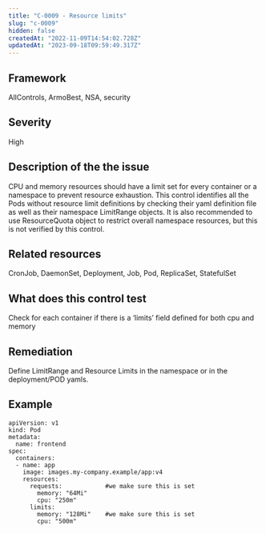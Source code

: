 ```yaml
---
title: "C-0009 - Resource limits"
slug: "c-0009"
hidden: false
createdAt: "2022-11-09T14:54:02.728Z"
updatedAt: "2023-09-18T09:59:49.317Z"
---
```

## Framework
AllControls, ArmoBest, NSA, security
## Severity
High
## Description of the the issue
CPU and memory resources should have a limit set for every container or a namespace to prevent resource exhaustion. This control identifies all the Pods without resource limit definitions by checking their yaml definition file as well as their namespace LimitRange objects. It is also recommended to use ResourceQuota object to restrict overall namespace resources, but this is not verified by this control.
## Related resources
CronJob, DaemonSet, Deployment, Job, Pod, ReplicaSet, StatefulSet
## What does this control test
 Check for each container if there is a ‘limits’ field defined for both cpu and memory
## Remediation
Define LimitRange and Resource Limits in the namespace or in the deployment/POD yamls.
## Example
```
apiVersion: v1
kind: Pod
metadata:
  name: frontend
spec:
  containers:
  - name: app
    image: images.my-company.example/app:v4
    resources:
      requests:            #we make sure this is set
        memory: "64Mi"
        cpu: "250m"
      limits:
        memory: "128Mi"    #we make sure this is set
        cpu: "500m"

```